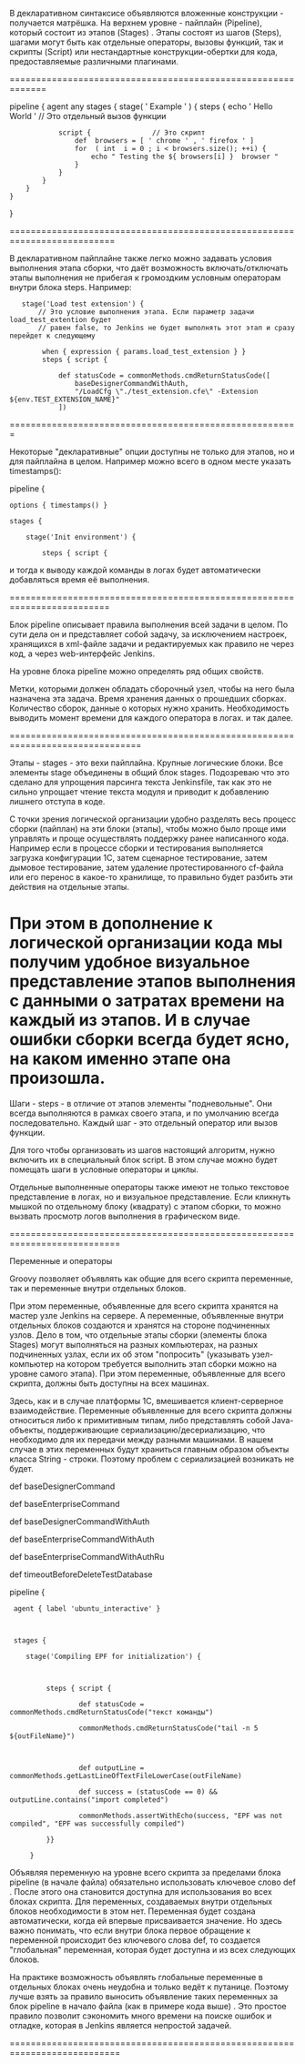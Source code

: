 В декларативном синтаксисе объявляются вложенные конструкции - получается матрёшка. На верхнем уровне - пайплайн (Pipeline), который состоит из этапов (Stages) . Этапы состоят из  шагов (Steps), шагами могут быть как отдельные операторы, вызовы функций, так и скрипты (Script) или нестандартные конструкции-обертки для кода, предоставляемые различными плагинами.

=============================================================

pipeline {
    agent any
    stages {
        stage( ' Example ' ) {
            steps {
                echo ' Hello World '   // Это отдельный вызов функции

                script {               // Это скрипт
                    def  browsers = [ ' chrome ' , ' firefox ' ]
                    for  ( int  i = 0 ; i < browsers.size(); ++i) {
                        echo " Testing the ${ browsers[i] }  browser "
                    }
                }
            }
        }
    }
}

==========================================================================

В декларативном пайплайне также легко можно задавать условия выполнения этапа сборки, что даёт возможность включать/отключать этапы выполнения не прибегая к громоздким условным операторам внутри блока steps. Например:

       stage('Load test extension') {
           // Это условие выполнения этапа. Если параметр задачи load_test_extention будет
           // равен false, то Jenkins не будет выполнять этот этап и сразу перейдет к следующему

            when { expression { params.load_test_extension } }  
            steps { script {

                def statusCode = commonMethods.cmdReturnStatusCode([
                    baseDesignerCommandWithAuth,
                    "/LoadCfg \"./test_extension.cfe\" -Extension ${env.TEST_EXTENSION_NAME}"
                ])

=======================================================                

Некоторые "декларативные" опции доступны не только для этапов, но и для пайплайна в целом. Например можно всего в одном месте указать timestamps():

 pipeline {

    options { timestamps() }

    stages {

        stage('Init environment') {

            steps { script {

 
и тогда к выводу каждой команды в логах будет автоматически добавляться время её выполнения.

=========================================================================

Блок pipeline описывает правила выполнения всей задачи в целом. По сути дела он и представляет собой задачу, за исключением настроек, хранящихся в xml-файле задачи и редактируемых как правило не через код, а через web-интерфейс Jenkins.

На уровне блока pipeline можно определять ряд общих свойств.

Метки, которыми должен обладать сборочный узел, чтобы на него была назначена эта задача. 
Время хранения данных о прошедших сборках.
Количество сборок, данные о которых нужно хранить.
Необходимость выводить момент времени для каждого оператора в логах.
и так далее.

===============================================================================

Этапы - stages - это вехи пайплайна. Крупные логические блоки. Все элементы stage объединены в общий блок stages. Подозреваю что это сделано для упрощения парсинга текста Jenkinsfile, так как это не сильно упрощает чтение текста модуля и приводит к добавлению лишнего отступа в коде. 

С точки зрения логической организации удобно разделять весь процесс сборки (пайплан) на эти блоки (этапы), чтобы можно было проще ими управлять и проще осуществлять поддержку ранее написанного кода. Например если в процессе сборки и тестирования выполняется загрузка конфигурации 1С, затем сценарное тестирование, затем дымовое тестирование, затем удаление протестированного cf-файла или его перенос в какое-то хранилище, то правильно будет разбить эти действия на отдельные этапы.

При этом в дополнение к логической организации кода мы получим удобное визуальное представление этапов выполнения с данными о затратах времени на каждый из этапов. И в случае ошибки сборки всегда будет ясно, на каком именно этапе она произошла.
=======================================================================

Шаги - steps - в отличие от этапов элементы "подневольные". Они всегда выполняются в рамках своего этапа, и по умолчанию всегда последовательно. Каждый шаг - это отдельный оператор или вызов функции.

Для того чтобы организовать из шагов настоящий алгоритм, нужно включить их в специальный блок script. В этом случае можно будет помещать шаги в условные операторы и циклы.

Отдельные выполненные операторы также имеют не только текстовое представление в логах, но и визуальное представление. Если кликнуть мышкой по отдельному блоку (квадрату) с этапом сборки, то можно вызвать просмотр логов выполнения в графическом виде.

===========================================================================

Переменные и операторы
 

Groovy  позволяет объявлять как общие для всего скрипта переменные, так и переменные внутри отдельных блоков.

При этом переменные, объявленные для всего скрипта хранятся на мастер узле Jenkins на сервере. А переменные, объявленные внутри отдельных блоков создаются и хранятся на стороне подчиненных узлов. Дело в том, что отдельные этапы сборки (элементы блока Stages) могут выполняться на разных компьютерах, на разных подчиненных узлах, если их об этом "попросить" (указывать узел-компьютер на котором требуется выполнить этап сборки можно на уровне самого этапа). При этом переменные, объявленные для всего скрипта, должны быть доступны на всех машинах.

Здесь, как и в случае платформы 1С, вмешивается клиент-серверное взаимодействие. Переменные объявленные для всего скрипта должны относиться либо к примитивным типам, либо представлять собой Java-объекты, поддерживающие сериализацию/десериализацию, что необходимо для их передачи между разными машинами. В нашем случае в этих переменных будут храниться главным образом объекты класса String - строки. Поэтому проблем с сериализацией возникать не будет.

 

 

 def baseDesignerCommand

 def baseEnterpriseCommand

 def baseDesignerCommandWithAuth

 def baseEnterpriseCommandWithAuth

 def baseEnterpriseCommandWithAuthRu

 def timeoutBeforeDeleteTestDatabase

 

 

 pipeline {

 

     agent { label 'ubuntu_interactive' }

   

     stages {

        stage('Compiling EPF for initialization') {

 

             steps { script {

                     def statusCode = commonMethods.cmdReturnStatusCode("текст команды")

                     commonMethods.cmdReturnStatusCode("tail -n 5 ${outFileName}")

 

                     def outputLine = commonMethods.getLastLineOfTextFileLowerCase(outFileName)

                     def success = (statusCode == 0) && outputLine.contains("import completed")

                     commonMethods.assertWithEcho(success, "EPF was not compiled", "EPF was successfully compiled")

             }}

         }

 

 

Объявляя переменную на уровне всего скрипта за пределами блока pipeline (в начале файла) обязательно использовать ключевое слово def . После этого она становится доступна для использования во всех блоках скрипта.  Для переменных, создаваемых внутри отдельных блоков необходимости в этом нет. Переменная будет создана автоматически, когда ей впервые присваивается значение. Но здесь важно понимать, что если внутри блока первое обращение к переменной происходит без ключевого слова def, то создается "глобальная" переменная, которая будет доступна и из всех следующих блоков.

На практике возможность объявлять глобальные переменные в отдельных блоках очень неудобна и только ведёт к путанице. Поэтому лучше взять за правило выносить объявление таких переменных за блок pipeline в начало файла (как в примере кода выше) . Это простое правило позволит сэкономить много времени на поиске ошибок и отладке, которая в Jenkins является непростой задачей.

===========================================================================

